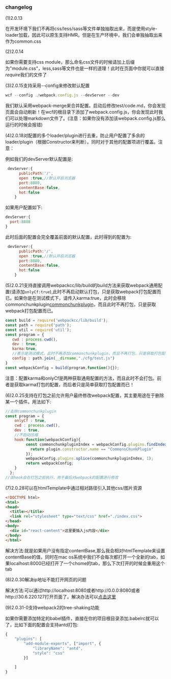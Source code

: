 ### changelog

(1)2.0.13

  在开发环境下我们不再将css/less/sass等文件单独抽取出来，而是使用style-loader加载，因此可以原生支持HMR。但是在生产环境中，我们会单独抽取出来作为common.css

(2)2.0.14

如果你需要支持css module，那么命名css文件的时候请加上后缀为"module.css"，less,sass等文件也是一样的道理！此时在页面中你就可以直接*require*我们的文件了

(3)2.0.15支持采用--config来修改默认配置

```js
wcf --config ./webpack.config.js --devServer --dev
```

我们默认采用webpack-merge来合并配置。启动后修改test/code.md，你会发现页面会自动刷新！在wcf的根目录下添加了webpack.config.js，你会发现此时我们可以处理markdown文件了。(注意：如果你没有添加该webpack.config.js那么运行的时候会报错)

(4)2.0.18对配置的多个loader/plugin进行去重，防止用户配置了多余的loader/plugin（根据Constructor来判断）。同时对于其他的配置项进行覆盖。注意：

例如我们的devServer默认配置是:

```js
 devServer:{
      publicPath:'/',
      open :true,//默认开启浏览器
      port:8080,
      contentBase:false,
      hot:false
    }
```

如果用户配置如下:

```js
devServer:{
  port:8888
}
```

此时后面的配置会完全覆盖前面的默认配置，此时得到的配置为:
```js
 devServer:{
      publicPath:'/',
      open :true,//默认开启浏览器
      port:8080,
      contentBase:false,
      hot:false
    }
```
(5)2.0.21支持直接调用webpackcc/lib/build的build方法来获取webpack通用配置(请添加`onlyCf:true`),此时不再启动默认打包，只是获取webpack打包配置而已。如果你是在测试模式下，请传入karma:true，此时会移除commonchunkplugin[commonchunkplugin](https://github.com/webpack-contrib/karma-webpack/issues/24)，而且此时不再打包，只是获取webpack打包配置而已。

```js
const build = require('webpackcc/lib/build');
const path = require('path');
const util = require('util');
const program = {
   cwd : process.cwd(),
   dev : true,
   karma:true,
   //表示是测试模式，此时不再添加commonchunkplugin，而且不再打包，只是获取打包配置
   config : path.join(__dirname,"./cfg/test.js")
}
const webpackConfig = build(program,function(){});
```

注意：配置karma和onlyCf是两种获取通用配置的方法，而且此时不会打包。前者是获取karma打包的配置，而后者只是简单获取打包配置而已！

(6)2.0.25支持在打包之前允许用户最终修改webpack配置，其主要用途在于删除某一个插件。用法如下:
```js
//去除commonchunkplugin
const program = {
    onlyCf : true,
    cwd : process.cwd(),
    dev : true,
    //不启动压缩
    hook:function(webpackConfig){
         const commonchunkpluginIndex = webpackConfig.plugins.findIndex(plugin => {
           return plugin.constructor.name == "CommonsChunkPlugin"
         });
         webpackConfig.plugins.splice(commonchunkpluginIndex, 1);
         return webpackConfig;
    }
  };
//该hook会在打包之前执行，用于最后对webpack的配置进行修改
```

(7)2.0.28可以在htmlTemplate中通过相对路径引入其他css/图片资源
```html
<!DOCTYPE html>
<html>
<head>
  <title></title>
  <link rel="stylesheet" type="text/css" href="./index.css">
</head>
<body>
  <div id="react-content">这里要插入js内容</div>
</body>
</html>
```
解决方法:就是如果用户没有指定contentBase,那么我会相对htmlTemplate来设置contentBase的值，同时在mac os系统中我们不会每次都打开一个全新的tab，如果localhost:8000已经打开了一个chome的tab，那么下次打开的时候会重用这个tab

(8)2.0.30解决ip地址不能打开网页的问题
 
 解决方法:可以通过http://localhost:8080或者http://0.0.0:8080或者http://30.6.220.127打开页面了。解决办法可以[点击这里](https://github.com/webpack/webpack-dev-server/issues/147)

(9)2.0.31-0支持webpack2的tree-shaking功能

如果你需要添加特定的babel插件，直接在你的项目根目录添加.babelrc就可以了，比如下面的配置会支持antd打包:
```js
{
    "plugins": [
        "add-module-exports", ["import", {
            "libraryName": "antd",
            "style": "css"
        }]

    ]
}
```
